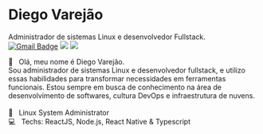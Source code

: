 # Diego Varejão

<!--
**varejaodfav/varejaodfav** is a ✨ _special_ ✨ repository because its `README.md` (this file) appears on your GitHub profile.

Here are some ideas to get you started:

- 🔭 I’m currently working on ...
- 🌱 I’m currently learning ...
- 👯 I’m looking to collaborate on ...
- 🤔 I’m looking for help with ...
- 💬 Ask me about ...
- 📫 How to reach me: ...
- 😄 Pronouns: ...
- ⚡ Fun fact: ...
-->
Administrador de sistemas Linux e desenvolvedor Fullstack.
<br/>
[![Gmail Badge](https://img.shields.io/badge/-varejaodfav@gmail.com-c14438?style=flat-square&logo=Gmail&logoColor=white&link=mailto:varejaodfav@gmail.com)](mailto:varejaodfav@gmail.com) [<img src = "https://img.shields.io/badge/dalencarvarejao-%23E4405F.svg??style=flat-square&logo=instagram&logoColor=white">](https://www.instagram.com/dalencarvarejao/) [<img src="https://img.shields.io/badge/Diego Varejão-%230077B5.svg?&style=flat-square&logo=linkedin&logoColor=white" />](https://www.linkedin.com/in/diego-varejão-352575207/)

💬 &nbsp; Olá, meu nome é Diego Varejão.
<br/>Sou administrador de sistemas Linux e desenvolvedor fullstack, e utilizo essas habilidades para transformar necessidades em ferramentas funcionais. Estou sempre em busca de conhecimento na área de desenvolvimento de softwares, cultura DevOps e infraestrutura de nuvens.
<br/>
<br/> :penguin: &nbsp; Linux System Administrator
<br/> :computer: &nbsp; Techs: ReactJS, Node.js, React Native & Typescript
